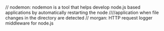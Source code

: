 // nodemon: nodemon is a tool that helps develop node.js based applications by automatically restarting the node ////application when file changes in the directory are detected
// morgan: HTTP request logger middleware for node.js